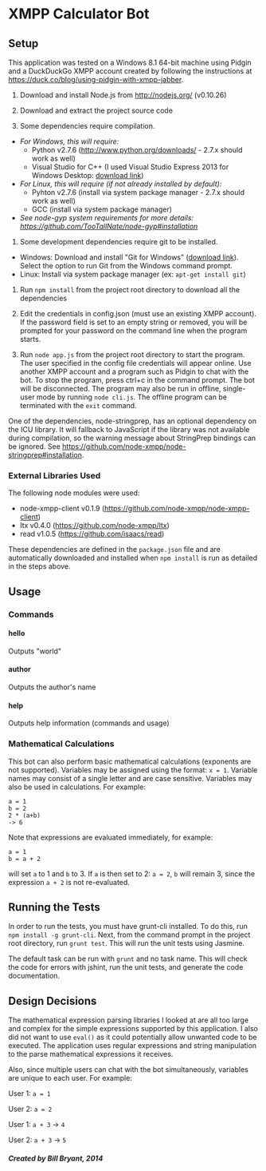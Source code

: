 # XMPP Calculator Bot

## Setup

This application was tested on a Windows 8.1 64-bit machine using Pidgin and
a DuckDuckGo XMPP account created by following the instructions at
https://duck.co/blog/using-pidgin-with-xmpp-jabber.

1. Download and install Node.js from http://nodejs.org/ (v0.10.26)

1. Download and extract the project source code

1. Some dependencies require compilation.
  * *For Windows, this will require:*
    * Python v2.7.6 (http://www.python.org/downloads/ - 2.7.x should work as well)
    * Visual Studio for C++ (I used Visual Studio Express 2013 for Windows Desktop:
      [download link](http://www.visualstudio.com/en-us/downloads/download-visual-studio-vs#DownloadFamilies_2))
  * *For Linux, this will require (if not already installed by default):*
    * Pyhton v2.7.6 (install via system package manager - 2.7.x should work as well)
    * GCC (install via system package manager)
  * *See node-gyp system requirements for more details:
    https://github.com/TooTallNate/node-gyp#installation*

1. Some development dependencies require git to be installed.
  * Windows: Download and install "Git for Windows"
    ([download link](http://git-scm.com/download/win)).
    Select the option to run Git from the Windows command prompt.
  * Linux: Install via system package manager (ex: `apt-get install git`)

1. Run `npm install` from the project root directory to download all the dependencies

1. Edit the credentials in config.json (must use an existing XMPP account).
   If the password field is set to an empty string or removed, you will be
   prompted for your password on the command line when the program starts.

1. Run `node app.js` from the project root directory to start the program. The
   user specified in the config file credentials will appear online. Use
   another XMPP account and a program such as Pidgin to chat with the bot. To
   stop the program, press ctrl+c in the command prompt. The bot will be
   disconnected. The program may also be run in offline, single-user mode by
   running `node cli.js`. The offline program can be terminated with the `exit`
   command.

One of the dependencies, node-stringprep, has an optional dependency on the ICU
library. It will fallback to JavaScript if the library was not available during
compilation, so the warning message about StringPrep bindings can be ignored.
See https://github.com/node-xmpp/node-stringprep#installation.

### External Libraries Used

The following node modules were used:

* node-xmpp-client v0.1.9 (https://github.com/node-xmpp/node-xmpp-client)
* ltx v0.4.0 (https://github.com/node-xmpp/ltx)
* read v1.0.5 (https://github.com/isaacs/read)

These dependencies are defined in the `package.json` file and are automatically
downloaded and installed when `npm install` is run as detailed in the steps above.

## Usage

### Commands

#### hello
Outputs "world"

#### author
Outputs the author's name

#### help
Outputs help information (commands and usage)

### Mathematical Calculations

This bot can also perform basic mathematical calculations (exponents are not
supported). Variables may be assigned using the format: `x = 1`. Variable names
may consist of a single letter and are case sensitive. Variables may also be
used in calculations. For example:

    a = 1
    b = 2
    2 * (a+b)
    -> 6

Note that expressions are evaluated immediately, for example:

    a = 1
    b = a + 2

will set `a` to 1 and `b` to 3.
If `a` is then set to 2: `a = 2`, `b` will remain 3, since the expression
`a + 2` is not re-evaluated.

## Running the Tests

In order to run the tests, you must have grunt-cli installed. To do this, run
`npm install -g grunt-cli`. Next, from the command prompt in the project root
directory, run `grunt test`. This will run the unit tests using Jasmine.

The default task can be run with `grunt` and no task name. This will check the
code for errors with jshint, run the unit tests, and generate the code
documentation.

## Design Decisions

The mathematical expression parsing libraries I looked at are all too large and
complex for the simple expressions supported by this application. I also did not
want to use `eval()` as it could potentially allow unwanted code to be executed.
The application uses regular expressions and string manipulation to the parse
mathematical expressions it receives.

Also, since multiple users can chat with the bot simultaneously, variables are
unique to each user. For example:

User 1: `a = 1`

User 2: `a = 2`

User 1: `a + 3` -> `4`

User 2: `a + 3` -> `5`


##### Created by Bill Bryant, 2014
